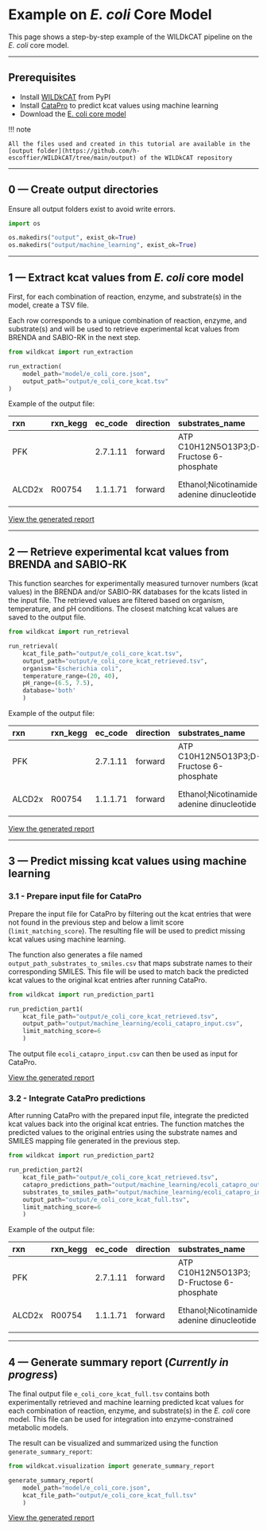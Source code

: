 # Example on _E. coli_ Core Model

This page shows a step-by-step example of the WILDkCAT pipeline on the _E. coli_ core model.

---

## Prerequisites

- Install [WILDkCAT](../installation.md) from PyPI
- Install [CataPro](https://github.com/zchwang/CataPro) to predict kcat values using machine learning
- Download the [E. coli core model](http://bigg.ucsd.edu/static/models/e_coli_core.json)

!!! note 

    All the files used and created in this tutorial are available in the [output folder](https://github.com/h-escoffier/WILDkCAT/tree/main/output) of the WILDkCAT repository

---

## 0 — Create output directories

Ensure all output folders exist to avoid write errors.

```python
import os

os.makedirs("output", exist_ok=True)
os.makedirs("output/machine_learning", exist_ok=True)
```

---

## 1 — Extract kcat values from _E. coli_ core model

First, for each combination of reaction, enzyme, and substrate(s) in the model, create a TSV file. 

Each row corresponds to a unique combination of reaction, enzyme, and substrate(s) and will be used to retrieve experimental kcat values from BRENDA and SABIO-RK in the next step.

```python
from wildkcat import run_extraction

run_extraction(
    model_path="model/e_coli_core.json",
    output_path="output/e_coli_core_kcat.tsv"
)
```

Example of the output file:

| rxn | rxn_kegg | ec_code | direction | substrates_name | substrates_kegg | products_name | products_kegg | genes | uniprot |
| :-- | :------- | :------ | :-------- | :-------------- | :-------------- | :------------ | :------------ | :---- | :------ |
| PFK |          | 2.7.1.11 | forward | ATP C10H12N5O13P3;D-Fructose 6-phosphate | C00002;C05345 | ADP C10H12N5O10P2;D-Fructose 1,6-bisphosphate;H+ | C00008;C00354;C00080 | b3916 | P0A796 |
| ALCD2x | R00754 | 1.1.1.71 | forward | Ethanol;Nicotinamide adenine dinucleotide | C00469;C00003 | Acetaldehyde;H+;Nicotinamide adenine dinucleotide - reduced | C00084;C00080;C00004 | b0356 | P25437 |

[View the generated report](extract_ecoli_report.html)

---

## 2 — Retrieve experimental kcat values from BRENDA and SABIO-RK

This function searches for experimentally measured turnover numbers (kcat values) in the BRENDA and/or SABIO-RK databases for the kcats listed in the input file. 
The retrieved values are filtered based on organism, temperature, and pH conditions. The closest matching kcat values are saved to the output file.

```python
from wildkcat import run_retrieval

run_retrieval(
    kcat_file_path="output/e_coli_core_kcat.tsv",
    output_path="output/e_coli_core_kcat_retrieved.tsv",
    organism="Escherichia coli",
    temperature_range=(20, 40),
    pH_range=(6.5, 7.5),
    database='both'
    )
```

Example of the output file:

| rxn | rxn_kegg | ec_code | direction | substrates_name | substrates_kegg | products_name | products_kegg | genes | uniprot | kcat | matching_score | catalytic_enzyme | kcat_substrate | kcat_organism | kcat_enzyme | kcat_temperature | kcat_ph | kcat_variant | kcat_db | kcat_id_percent | kcat_organism_score |
| :-- | :------- | :------ | :-------- | :-------------- | :-------------- | :------------ | :------------ | :---- | :------ | :--- | :-------------- | :---------------- | :-------------- | :------------ | :---------- | :--------------- | :------ | :------- | :-------------- | :------------------ | :--- |
| PFK |          | 2.7.1.11 | forward | ATP C10H12N5O13P3;D-Fructose 6-phosphate | C00002;C05345 | ADP C10H12N5O10P2;D-Fructose 1,6-bisphosphate;H+ | C00008;C00354;C00080 | b3916 | P0A796 | 0.016 | 1 | P0A796 | D-fructose 6-phosphate | Escherichia coli | P0A796 | 30.0 | 7.2 |  | brenda | 100.0 | 0.0 |
| ALCD2x | R00754 | 1.1.1.71 | forward | Ethanol;Nicotinamide adenine dinucleotide | C00469;C00003 | Acetaldehyde;H+;Nicotinamide adenine dinucleotide - reduced | C00084;C00080;C00004 | b0356 | P25437 | 13.9 | 7 | P25437 | ethanol | Acinetobacter calcoaceticus |  |  |  |  | brenda |  | 4.0 |

[View the generated report](retrieve_ecoli_report.html)

---

## 3 — Predict missing kcat values using machine learning

### 3.1 - Prepare input file for CataPro

Prepare the input file for CataPro by filtering out the kcat entries that were not found in the previous step and below a limit score (`limit_matching_score`). The resulting file will be used to predict missing kcat values using machine learning.

The function also generates a file named `output_path_substrates_to_smiles.csv` that maps substrate names to their corresponding SMILES. This file will be used to match back the predicted kcat values to the original kcat entries after running CataPro.

```python
from wildkcat import run_prediction_part1

run_prediction_part1(
    kcat_file_path="output/e_coli_core_kcat_retrieved.tsv", 
    output_path="output/machine_learning/ecoli_catapro_input.csv",
    limit_matching_score=6
    )
```

The output file `ecoli_catapro_input.csv` can then be used as input for CataPro.

[View the generated report]()

### 3.2 - Integrate CataPro predictions

After running CataPro with the prepared input file, integrate the predicted kcat values back into the original kcat entries. The function matches the predicted values to the original entries using the substrate names and SMILES mapping file generated in the previous step.

```python
from wildkcat import run_prediction_part2

run_prediction_part2(
    kcat_file_path="output/e_coli_core_kcat_retrieved.tsv", 
    catapro_predictions_path="output/machine_learning/ecoli_catapro_output.csv", 
    substrates_to_smiles_path="output/machine_learning/ecoli_catapro_input_substrates_to_smiles.tsv", 
    output_path="output/e_coli_core_kcat_full.tsv",
    limit_matching_score=6
    )
```

Example of the output file:

| rxn | rxn_kegg | ec_code  | direction | substrates_name | substrates_kegg  | products_name | products_kegg | genes | uniprot | kcat | db | matching_score | kcat_substrate | kcat_organism | kcat_enzyme | kcat_temperature | kcat_ph | kcat_variant | kcat_id_percent |
| :-- | :------- | :------- | :-------- | :-------------- | :--------------- | :------------ | :-------------| :---- | :-------| :--- | :- | :------------- | :------------- | :------------ | :---------- | :--------------- | :------ | :----------- | :-------------- |
| PFK |          | 2.7.1.11 | forward   | ATP C10H12N5O13P3; D-Fructose 6-phosphate | C00002; C05345 | ADP C10H12N5O10P2; D-Fructose 1,6-bisphosphate; H+ | C00008; C00354; C00080 | b3916 | P0A796 | 0.016 | brenda  | 1 | D-fructose 6-phosphate | Escherichia coli | P0A796 | 30.0 | 7.2 |  | 100.0 |
| ALCD2x | R00754 | 1.1.1.71 | forward | Ethanol;Nicotinamide adenine dinucleotide | C00469;C00003 | Acetaldehyde;H+;Nicotinamide adenine dinucleotide - reduced | C00084;C00080;C00004 | b0356 | P25437 | 16.0905 | catapro |  |  |  |  |  |  |  |  |

---

## 4 — Generate summary report (_Currently in progress_)

The final output file `e_coli_core_kcat_full.tsv` contains both experimentally retrieved and machine learning predicted kcat values for each combination of reaction, enzyme, and substrate(s) in the _E. coli_ core model. This file can be used for integration into enzyme-constrained metabolic models.

The result can be visualized and summarized using the function `generate_summary_report`: 

```python
from wildkcat.visualization import generate_summary_report

generate_summary_report(
    model_path="model/e_coli_core.json", 
    kcat_file_path="output/e_coli_core_kcat_full.tsv"
    )
```

[View the generated report](general_ecoli_report.html)
